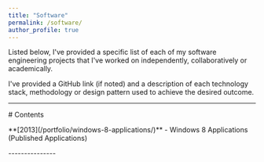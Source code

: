 ```yaml
---
title: "Software"
permalink: /software/
author_profile: true
---
```


Listed below, I've provided a specific list of each of my software engineering projects that I've worked on independently, collaboratively or academically.

I've provided a GitHub link (if noted) and a description of each technology stack, methodology or design pattern used to achieve the desired outcome.

---------------
<p></p><p></p>
# Contents
<p></p>
**[2013](/portfolio/windows-8-applications/)** - Windows 8 Applications (Published Applications)


<p></p><p></p>
---------------
